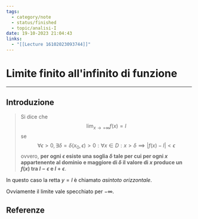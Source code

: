 ```yaml
---
tags:
  - category/note
  - status/finished
  - topic/analisi-I
date: 19-10-2023 21:04:43
links:
  - "[[Lecture 16102023093744]]"
---
```

# Limite finito all'infinito di funzione
---
## Introduzione
> Si dice che
> $$\lim_{x \to +\infty} f(x) = l$$
> se
> $$\forall \epsilon > 0, \exists \delta = \delta(x_{0}, \epsilon) > 0 : \forall x \in D : x > \delta \implies |f(x) - l| < \epsilon$$
> ovvero, **per ogni $\epsilon$ esiste una soglia $\delta$ tale per cui per ogni $x$ appartenente al dominio e maggiore di $\delta$  il valore di $x$ produce un $f(x)$ tra $l-\epsilon$ e $l+\epsilon$**.

In questo caso la retta $y=l$ è chiamato _asintoto orizzontale_.

Ovviamente il limite vale specchiato per $-\infty$.

## Referenze